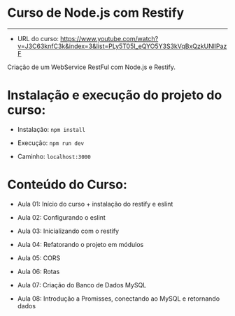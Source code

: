 # Curso de Node.js com Restify
---

- URL do curso: https://www.youtube.com/watch?v=J3C63knfC3k&index=3&list=PLy5T05I_eQYO5Y3S3kVqBxQzkUNllPazF

Criação de um WebService RestFul com Node.js e Restify.

# Instalação e execução do projeto do curso:

- Instalação:
`npm install`

- Execução:
`npm run dev`

- Caminho:
`localhost:3000`

# Conteúdo do Curso:

- Aula 01:
Início do curso + instalação do restify e eslint

- Aula 02:
Configurando o eslint

- Aula 03:
Inicializando com o restify

- Aula 04:
Refatorando o projeto em módulos

- Aula 05:
CORS

- Aula 06:
Rotas

- Aula 07:
Criação do Banco de Dados MySQL

- Aula 08:
Introdução a Promisses, conectando ao MySQL e retornando dados
